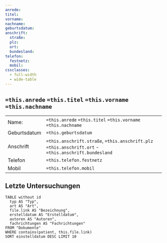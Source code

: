 ```yaml
---
anrede: 
titel: 
vorname: 
nachname: 
geburtsdatum: 
anschrift:
  straße: 
  plz: 
  ort: 
  bundesland: 
telefon:
  festnetz: 
  mobil: 
cssclasses:
  - full-width
  - wide-table
---
```


## `=this.anrede` `=this.titel` `=this.vorname` `=this.nachname`

|              |                                                                                                      | 
| ------------ | ---------------------------------------------------------------------------------------------------- |
| Name:        | `=this.anrede` `=this.titel` `=this.vorname` `=this.nachname`                                        |
| Geburtsdatum | `=this.geburtsdatum`                                                                                 |
| Anschrift    | `=this.anschrift.straße`, `=this.anschrift.plz` `=this.anschrift.ort` - `=this.anschrift.bundesland` |
| Telefon      | `=this.telefon.festnetz`                                                                             |
| Mobil        | `=this.telefon.mobil`                                                                                |

## Letzte Untersuchungen

```dataview
TABLE without id
  typ AS "Typ",
  art AS "Art",
  file.link AS "Bezeichnung",
  erstelldatum AS "Erstelldatum",
  autoren AS "Autoren",
  fachrichtungen AS "Fachrichtungen"
FROM "Dokumente"
WHERE contains(patient, this.file.link)
SORT einstelldatum DESC LIMIT 10
```
